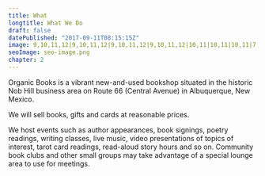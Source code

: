 ```yaml
---
title: What
longtitle: What We Do
draft: false
datePublished: "2017-09-11T08:15:15Z"
image: 9,10,11,12|9,10,11,12|9,10,11,12|9,10,11,12|10,11|10,11|10,11|7,8,9,10,11,12,13,14|10,11|10,11|10,11|10,11|10,11|10,11|2,10,11,19|2,3,4,5,9,10,11,12,16,17,18,19|3,4,5,6,7,8,9,10,11,12,13,14,15,16,17,18|5,6,7,8,9,10,11,12,13,14,15,16|7,8,9,10,11,12,13,14|9,10,11,12
seoImage: seo-image.png
chapter: 2
---
```


Organic Books is a vibrant new-and-used bookshop situated in the historic Nob Hill business area on Route 66 (Central Avenue) in Albuquerque, New Mexico.

We will sell books, gifts and cards at reasonable prices.

We host events such as author appearances, book signings, poetry readings, writing classes, live music, video presentations of topics of interest, tarot card readings, read-aloud story hours and so on. Community book clubs and other small groups may take advantage of a special lounge area to use for meetings. 

